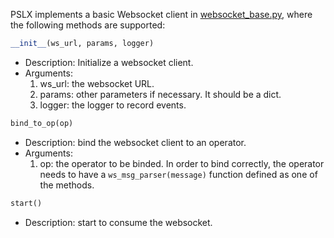PSLX implements a basic Websocket client in [websocket_base.py](https://github.com/kfrancischen/pslx/blob/master/pslx/core/websocket_base.py),
where the following methods are supported:

```python
__init__(ws_url, params, logger)
```
* Description: Initialize a websocket client.
* Arguments:
    1. ws_url: the websocket URL.
    2. params: other parameters if necessary. It should be a dict.
    3. logger: the logger to record events.
    
```python
bind_to_op(op)
```
* Description: bind the websocket client to an operator.
* Arguments:
    1. op: the operator to be binded. In order to bind correctly, the operator needs to have a 
       `ws_msg_parser(message)` function defined as one of the methods.

```python
start()
```
* Description: start to consume the websocket.